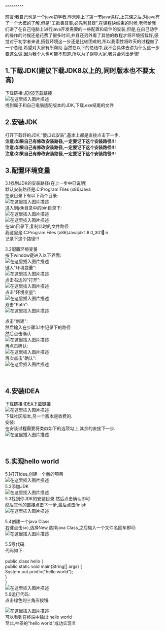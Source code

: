 
<BlogInfo title="java开发环境和开发工具的安装和使用" author="白日梦想猿" pv=0 read_times=0 pre_cost_time=155 category="java" tag_list="['开发环境', 'java', '开发工具']" create_time="2021.08.31 15:53:18.892729" update_time="2021.08.31 15:57:36" />

^^^^^^^^^
<p>前言:我自己也是一个java初学者,昨天刚上了第一节java课程,上完课之后,对java有了一个大概的了解,但是"工欲善其事,必先利其器",在课程快结束的时候,老师给我们讲了在自己电脑上进行java开发需要的一些配置和软件的安装,但是,在自己动手的操作的时候还是花费了很多时间,并且还另外看了其他的教程才将环境搭载好,感觉对于初学者来说,搭载环境这一步还是比较困难的,所以我索性将昨天的过程做了一个总结,希望对大家有所帮助.当然在以下的总结中,我不会具体去讲为什么这一步要这么做,因为我个人也可能不知道,所以为了误导大家,我只会列出步骤!</p><h2><a></a>1.下载JDK(建议下载JDK8以上的,同时版本也不要太高)</h2><p>下载链接:<a href="https://www.oracle.com/java/technologies/javase/javase-jdk8-downloads.html">JDK8下载链接</a><br><img src="https://img-blog.csdnimg.cn/880c56dcd97a447fb465d038b20d2e3f.png?x-oss-process=image/watermark,type_ZHJvaWRzYW5zZmFsbGJhY2s,shadow_50,text_Q1NETiBAbGl0dGxl5Lqu772e,size_20,color_FFFFFF,t_70,g_se,x_16" alt="在这里插入图片描述"><br>找到属于和自己电脑适配版本的JDK,下载.exe结尾的文件</p><h2><a></a>2.安装JDK</h2><p>打开下载好的JDK,“傻瓜式安装”,基本上都是直接点击下一步.<br><strong>注意:如果自己有修改安装路径,一定要记下这个安装路径!!!</strong><br><strong>注意:如果自己有修改安装路径,一定要记下这个安装路径!!!</strong><br><strong>注意:如果自己有修改安装路径,一定要记下这个安装路径!!!</strong></p><h2><a></a>3.配置环境变量</h2><p>3.1找到JDK的安装路径(在上一步中已说明)<br>默认安装路径是:C:Program Files (x86)Java<br>在该目录下有以下两个目录:<br><img src="https://img-blog.csdnimg.cn/bf8fbac0a0a64e29ab953a5c609659b2.png" alt="在这里插入图片描述"><br>进入到jdk目录中的bin目录下:<br><img src="https://img-blog.csdnimg.cn/81bc41d82bc542dfaaa84a5664ced691.png" alt="在这里插入图片描述"><br><img src="https://img-blog.csdnimg.cn/18a3bc27872447369061e114b95790b7.png?x-oss-process=image/watermark,type_ZHJvaWRzYW5zZmFsbGJhY2s,shadow_50,text_Q1NETiBAbGl0dGxl5Lqu772e,size_20,color_FFFFFF,t_70,g_se,x_16" alt="在这里插入图片描述"><br>在bin目录下,复制此时的文件路径<br>我这里是:C:Program Files (x86)Javajdk1.8.0_301in<br>记录下这个路径!!!</p><p>3.2配置环境变量<br>按下window键进入以下界面:<br><img src="https://img-blog.csdnimg.cn/e414f837f8b14195b95479dce5775778.png?x-oss-process=image/watermark,type_ZHJvaWRzYW5zZmFsbGJhY2s,shadow_50,text_Q1NETiBAbGl0dGxl5Lqu772e,size_20,color_FFFFFF,t_70,g_se,x_16" alt="在这里插入图片描述"><br>键入"环境变量":<br><img src="https://img-blog.csdnimg.cn/f6a5b298f8834383ba7cf8552bee36f3.png?x-oss-process=image/watermark,type_ZHJvaWRzYW5zZmFsbGJhY2s,shadow_50,text_Q1NETiBAbGl0dGxl5Lqu772e,size_20,color_FFFFFF,t_70,g_se,x_16" alt="在这里插入图片描述"><br>点击右边的"打开":<br><img src="https://img-blog.csdnimg.cn/11329e92d11a4410b71856a1f2515865.png?x-oss-process=image/watermark,type_ZHJvaWRzYW5zZmFsbGJhY2s,shadow_50,text_Q1NETiBAbGl0dGxl5Lqu772e,size_20,color_FFFFFF,t_70,g_se,x_16" alt="在这里插入图片描述"><br>点击"环境变量":<br><img src="https://img-blog.csdnimg.cn/4480ec3f190d4fb3962f4d47244fc87e.png?x-oss-process=image/watermark,type_ZHJvaWRzYW5zZmFsbGJhY2s,shadow_50,text_Q1NETiBAbGl0dGxl5Lqu772e,size_20,color_FFFFFF,t_70,g_se,x_16" alt="在这里插入图片描述"><br>双击"Path":<br><img src="https://img-blog.csdnimg.cn/be05b77b71a843be8aeb604cb159c15b.png?x-oss-process=image/watermark,type_ZHJvaWRzYW5zZmFsbGJhY2s,shadow_50,text_Q1NETiBAbGl0dGxl5Lqu772e,size_20,color_FFFFFF,t_70,g_se,x_16" alt="在这里插入图片描述"></p><p>点击"新建":<br>然后输入在步骤3.1中记录下的路径<br>然后点击确认<br><img src="https://img-blog.csdnimg.cn/142bd9281abc423bb338dee48fcaab01.png?x-oss-process=image/watermark,type_ZHJvaWRzYW5zZmFsbGJhY2s,shadow_50,text_Q1NETiBAbGl0dGxl5Lqu772e,size_20,color_FFFFFF,t_70,g_se,x_16" alt="在这里插入图片描述"><br>再点击确认:<br><img src="https://img-blog.csdnimg.cn/c658faca32fa49b09dcac81d680adef8.png?x-oss-process=image/watermark,type_ZHJvaWRzYW5zZmFsbGJhY2s,shadow_50,text_Q1NETiBAbGl0dGxl5Lqu772e,size_20,color_FFFFFF,t_70,g_se,x_16" alt="在这里插入图片描述"><br>再次点击"确认":<br><img src="https://img-blog.csdnimg.cn/7c88a597f9b04535a399263c76ae9330.png?x-oss-process=image/watermark,type_ZHJvaWRzYW5zZmFsbGJhY2s,shadow_50,text_Q1NETiBAbGl0dGxl5Lqu772e,size_19,color_FFFFFF,t_70,g_se,x_16" alt="在这里插入图片描述"></p><p data-we-empty-p=""><br></p><h2>4.安装IDEA</h2><p>下载链接:<a href="https://www.jetbrains.com/idea/download/#section=windows">IDEA下载链接</a><br><img src="https://img-blog.csdnimg.cn/ba292c955cb94df798559c0d470050a4.png?x-oss-process=image/watermark,type_ZHJvaWRzYW5zZmFsbGJhY2s,shadow_50,text_Q1NETiBAbGl0dGxl5Lqu772e,size_20,color_FFFFFF,t_70,g_se,x_16" alt="在这里插入图片描述"><br>下载社区版本,另一个版本是收费的.<br>安装:<br>在安装过程需要将类似如下的选项勾上,其余的直接下一步.<br><img src="https://img-blog.csdnimg.cn/99fa5a7dc74647819bca5bb88cb731ac.png" alt="在这里插入图片描述"></p><p data-we-empty-p=""><br></p><h2>5.实现hello world</h2><p>5.1打开idea,创建一个新的项目<br><img src="https://img-blog.csdnimg.cn/331ecc34f9cd43cab436ed67e97f7361.png?x-oss-process=image/watermark,type_ZHJvaWRzYW5zZmFsbGJhY2s,shadow_50,text_Q1NETiBAbGl0dGxl5Lqu772e,size_20,color_FFFFFF,t_70,g_se,x_16" alt="在这里插入图片描述"><br>5.2添加JDK<br><img src="https://img-blog.csdnimg.cn/a2488927614247a09912ad80d212f8e1.png?x-oss-process=image/watermark,type_ZHJvaWRzYW5zZmFsbGJhY2s,shadow_50,text_Q1NETiBAbGl0dGxl5Lqu772e,size_20,color_FFFFFF,t_70,g_se,x_16" alt="在这里插入图片描述"><br>5.3找到你JDK的安装目录,然后点击确认即可<br>然后其他的直接点击下一步,最后点击finish<br><img src="https://img-blog.csdnimg.cn/8418e54ef15748d295478cc4e744ae76.png?x-oss-process=image/watermark,type_ZHJvaWRzYW5zZmFsbGJhY2s,shadow_50,text_Q1NETiBAbGl0dGxl5Lqu772e,size_20,color_FFFFFF,t_70,g_se,x_16" alt="在这里插入图片描述"><br></p><p data-we-empty-p="">5.4创建一个java Class<br>右键点击src,选择New,选择java Class,之后输入一个文件名回车即可:<br><img src="https://img-blog.csdnimg.cn/9fa4484e84e64925bc3abe07218c9a54.png?x-oss-process=image/watermark,type_ZHJvaWRzYW5zZmFsbGJhY2s,shadow_50,text_Q1NETiBAbGl0dGxl5Lqu772e,size_20,color_FFFFFF,t_70,g_se,x_16" alt="在这里插入图片描述"><br></p><p data-we-empty-p="">5.5写代码:<br>代码如下:<br><br>public class hello {<br>    public static void main(String[] args) {<br>        System.out.println("hello world");<br>    }<br>}<br><img src="https://img-blog.csdnimg.cn/2b49092159e942f1a3ccfafe07a79d43.png?x-oss-process=image/watermark,type_ZHJvaWRzYW5zZmFsbGJhY2s,shadow_50,text_Q1NETiBAbGl0dGxl5Lqu772e,size_20,color_FFFFFF,t_70,g_se,x_16" alt="在这里插入图片描述"><br>5.6运行代码:<br>点击绿色的三角形按钮:<br></p><p data-we-empty-p=""><img src="https://img-blog.csdnimg.cn/36015d61454c4a23b58793229f91bcd6.png?x-oss-process=image/watermark,type_ZHJvaWRzYW5zZmFsbGJhY2s,shadow_50,text_Q1NETiBAbGl0dGxl5Lqu772e,size_20,color_FFFFFF,t_70,g_se,x_16" alt="在这里插入图片描述"><br>可以看到在终端中输出:hello world<br>至此,神圣的"hello world"成功实现!!!<br></p><p data-we-empty-p=""><br></p><p data-we-empty-p=""><br></p><p data-we-empty-p=""><br></p>
